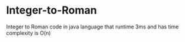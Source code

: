 # Integer-to-Roman
Integer to Roman  code in java language  that runtime 3ms and has time complexity is O(n)
